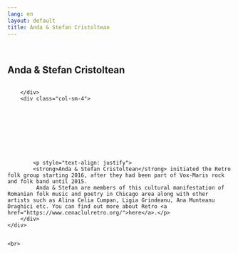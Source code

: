 ```yaml
---
lang: en
layout: default
title: Anda & Stefan Cristoltean
---
```


<br>
<div class="container">
    <h2>Anda & Stefan Cristoltean</h2>
    <div class="row">
        <div class="col-sm-4">
            <img class="img img-responsive" src="{{ site.baseurl }}/img/music/stefan.jpg" alt="" />
          
            

        </div> 
        <div class="col-sm-4"> 
<br>
<br>
<br>
<br>
<br>
<br>

            <p style="text-align: justify">
            <strong>Anda & Stefan Cristoltean</strong> initiated the Retro folk group starting 2016, after they had been part of Vox-Maris rock and folk band until 2015.
             Anda & Stefan are members of this cultural manifestation of Romanian folk music and poetry in Chicago area along with other artists such as Alina Celia Cumpan, Ligia Grindeanu, Ana Munteanu Draghici etc. You can find out more about Retro <a href="https://www.cenaclulretro.org/">here</a>.</p>
        </div>
    </div>

    
    <br>   
</div>
<br>
<br>